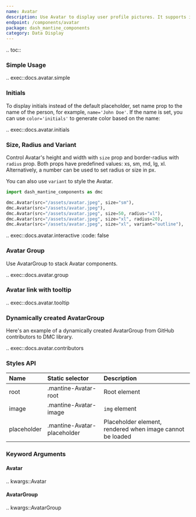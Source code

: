 ```yaml
---
name: Avatar
description: Use Avatar to display user profile pictures. It supports images, icons, or letters. Use AvatarGroup to display stack Avatar components.
endpoint: /components/avatar
package: dash_mantine_components
category: Data Display
---
```


.. toc::

### Simple Usage

.. exec::docs.avatar.simple

### Initials
To display initials instead of the default placeholder, set name prop to the name of the person, for example,
`name='John Doe'`. If the name is set, you can use `color='initials'` to generate color based on the name:


.. exec::docs.avatar.initials

### Size, Radius and Variant

Control Avatar's height and width with `size` prop and border-radius with `radius` prop. Both props have
predefined values: xs, sm, md, lg, xl. Alternatively, a number can be used to set radius or size in px.

You can also use `variant` to style the Avatar.

```python
import dash_mantine_components as dmc

dmc.Avatar(src="/assets/avatar.jpeg", size="sm"),
dmc.Avatar(src="/assets/avatar.jpeg"),
dmc.Avatar(src="/assets/avatar.jpeg", size=50, radius="xl"),
dmc.Avatar(src="/assets/avatar.jpeg", size="xl", radius=20),
dmc.Avatar(src="/assets/avatar.jpeg", size="xl", variant="outline"),
```

.. exec::docs.avatar.interactive
    :code: false

### Avatar Group

Use AvatarGroup to stack Avatar components.

.. exec::docs.avatar.group

### Avatar link with tooltip

.. exec::docs.avatar.tooltip

### Dynamically created AvatarGroup

Here's an example of a dynamically created AvatarGroup from GitHub contributors to DMC library.

.. exec::docs.avatar.contributors

### Styles API

| Name            | Static selector                 | Description                                               |
|:----------------|:--------------------------------|:----------------------------------------------------------|
| root            | .mantine-Avatar-root            | Root element                                              |
| image           | .mantine-Avatar-image           | `img` element                                             |
| placeholder     | .mantine-Avatar-placeholder     | Placeholder element, rendered when image cannot be loaded |

### Keyword Arguments

#### Avatar

.. kwargs::Avatar

#### AvatarGroup

.. kwargs::AvatarGroup
